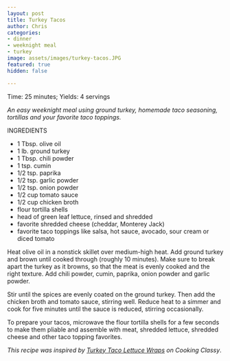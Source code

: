 ```yaml
---
layout: post
title: Turkey Tacos
author: Chris
categories:
- dinner
- weeknight meal
- turkey
image: assets/images/turkey-tacos.JPG
featured: true
hidden: false

---
```

Time: 25 minutes; Yields: 4 servings

_An easy weeknight meal using ground turkey, homemade taco seasoning, tortillas and your favorite taco toppings._

INGREDIENTS

* 1 Tbsp. olive oil
* 1 lb. ground turkey
* 1 Tbsp. chili powder
* 1 tsp. cumin
* 1/2 tsp. paprika
* 1/2 tsp. garlic powder
* 1/2 tsp. onion powder
* 1/2 cup tomato sauce
* 1/2 cup chicken broth
* flour tortilla shells
* head of green leaf lettuce, rinsed and shredded
* favorite shredded cheese (cheddar, Monterey Jack)
* favorite taco toppings like salsa, hot sauce, avocado, sour cream or diced tomato

Heat olive oil in a nonstick skillet over medium-high heat. Add ground turkey and brown until cooked through (roughly 10 minutes). Make sure to break apart the turkey as it browns, so that the meat is evenly cooked and the right texture. Add chili powder, cumin, paprika, onion powder and garlic powder.

Stir until the spices are evenly coated on the ground turkey. Then add the chicken broth and tomato sauce, stirring well. Reduce heat to a simmer and cook for five minutes until the sauce is reduced, stirring occasionally.

To prepare your tacos, microwave the flour tortilla shells for a few seconds to make them pliable and assemble with meat, shredded lettuce, shredded cheese and other taco topping favorites.

_This recipe was inspired by_ [_Turkey Taco Lettuce Wraps_](https://www.cookingclassy.com/turkey-taco-lettuce-wraps/) _on Cooking Classy_.